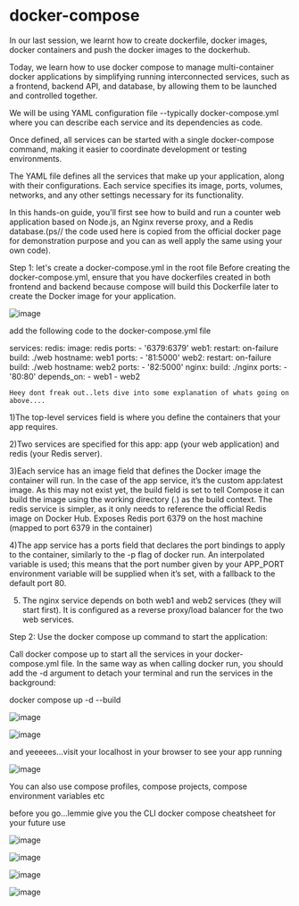 # docker-compose
In our last session, we learnt how to create dockerfile, docker images, docker containers and push the docker images to the dockerhub.

Today, we learn how to use docker compose to manage multi-container docker applications by simplifying running interconnected services, such as a frontend, backend API, and database, by allowing them to be launched and controlled together.

We will be using YAML configuration file --typically docker-compose.yml  where you can describe each service and its dependencies as code.

Once defined, all services can be started with a single docker-compose command, making it easier to coordinate development or testing environments.

The YAML file defines all the services that make up your application, along with their configurations. Each service specifies its image, ports, volumes, networks, and any other settings necessary for its functionality.

In this hands-on guide, you'll first see how to build and run a counter web application based on Node.js, an Nginx reverse proxy, and a Redis database.(ps// the code used here is copied from the official docker page for demonstration purpose and you can as well apply the same using your own code).

Step 1: let's create a docker-compose.yml in the root file
Before creating the docker-compose.yml, ensure that you have dockerfiles created in both frontend and backend because compose will build this Dockerfile later to create the Docker image for your application.

![image](https://github.com/user-attachments/assets/d35f0e04-c85f-4f78-a54b-518cc3e52b8b)

add the following code to the docker-compose.yml file

services:
  redis:
    image: redis
    ports:
      - '6379:6379'
  web1:
    restart: on-failure
    build: ./web
    hostname: web1
    ports:
      - '81:5000'
  web2:
    restart: on-failure
    build: ./web
    hostname: web2
    ports:
      - '82:5000'
  nginx:
    build: ./nginx
    ports:
    - '80:80'
    depends_on:
    - web1
    - web2

    Heey dont freak out..lets dive into some explanation of whats going on above....

1)The top-level services field is where you define the containers that your app requires.

2)Two services are specified for this app: app (your web application) and redis (your Redis server).

3)Each service has an image field that defines the Docker image the container will run. In the case of the app service, it’s the custom app:latest image. As this may not exist yet, the build field is set to tell Compose it can build the image using the working directory (.) as the build context. The redis service is simpler, as it only needs to reference the official Redis image on Docker Hub. Exposes Redis port 6379 on the host machine (mapped to port 6379 in the container)

4)The app service has a ports field that declares the port bindings to apply to the container, similarly to the  -p flag of docker run. An interpolated variable is used; this means that the port number given by your APP_PORT environment variable will be supplied when it’s set, with a fallback to the default port 80.

5) The nginx service depends on both web1 and web2 services (they will start first). It is configured as a reverse proxy/load balancer for the two web services.


Step 2: Use the docker compose up command to start the application:

Call docker compose up to start all the services in your docker-compose.yml file. In the same way as when calling docker run, you should add the -d argument to detach your terminal and run the services in the background:

   docker compose up -d --build

   ![image](https://github.com/user-attachments/assets/13e81912-70ed-4a9c-a63c-6d6230e6b59e)

   ![image](https://github.com/user-attachments/assets/ef064474-b4f2-4197-baff-27fbd4152645)

   and yeeeees...visit your localhost in your browser to see your app running

   ![image](https://github.com/user-attachments/assets/3a0b646d-7f80-4db4-b174-3e6a57d85c74)

   You can also use compose profiles, compose projects, compose environment variables etc

   before you go...lemmie give you the CLI docker compose cheatsheet for your future use

   ![image](https://github.com/user-attachments/assets/d65a98ac-4885-4192-8a31-c1af003a168d)

   ![image](https://github.com/user-attachments/assets/c1a997d0-aad6-41b9-9bbe-685df4bf66f9)

   ![image](https://github.com/user-attachments/assets/5839fdbf-cf38-44ec-9e9c-466b9bf5806a)

   ![image](https://github.com/user-attachments/assets/4e67652a-63da-46d5-a40d-04304e10cdf3)









